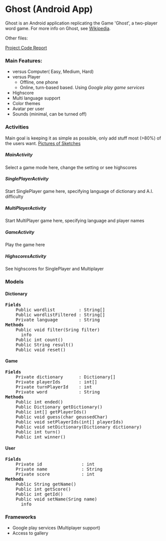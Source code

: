 # Ghost (Android App)
Ghost is an Android application replicating the Game 'Ghost', a two-player word game. For more info on Ghost, see [Wikipedia](http://en.wikipedia.org/wiki/Ghost_%28game%29).

Other files:

[Project Code Report](doc/CODE_REPORT.md)

### Main Features:
- versus Computer( Easy, Medium, Hard)
- versus Player
    - Offline, one phone
    - Online, turn-based based. Using *Google play game services*
- Highscore
- Multi language support
- Color themes
- Avatar per user
- Sounds (minimal, can be turned off)

### Activities
Main goal is keeping it as simple as possible, only add stuff most (>80%) of the users want.
[Pictures of Sketches](doc/SKETCHES.md)

##### MainActivity
Select a game mode here, change the setting or see highscores

##### SinglePlayerActivity
Start SinglePlayer game here, specifying language of dictionary and A.I. difficulty

##### MultiPlayerActivity
Start MultiPlayer game here, specifying language and player names

##### GameActivity
Play the game here

##### HighscoresActivity
See highscores for SinglePlayer and Multiplayer


### Models
#### Dictionary
<pre><b>Fields</b>
    Public wordlist         : String[]
    Public wordlistFiltered : String[]
    Private language        : String
<b>Methods</b>
    Public void filter(Sring filter)
      info
    Public int count()
    Public String result()
    Public void reset()
</pre>

#### Game
<pre>
<b>Fields</b>
    Private dictionary      : Dictionary[]
    Private playerIds       : int[]
    Private turnPlayerId    : int
    Private word            : String
<b>Methods</b>
    Public int ended()
    Public Dictionary getDictionary()
    Public int[] getPlayerIds()
    Public void guess(char geussedChar)
    Public void setPlayerIds(int[] playerIds)
    Public void setDictionary(Dictionary dictionary)
    Public int turn()
    Public int winner()
</pre>

#### User
<pre>
<b>Fields</b>
    Private id               : int
    Private name             : String
    Private score            : int
<b>Methods</b>
    Public String getName()
    Public int getScore()
    Public int getId()
    Public void setName(Sring name)
      info
</pre>


### Frameworks
- Google play services (Multiplayer support)
- Access to gallery
